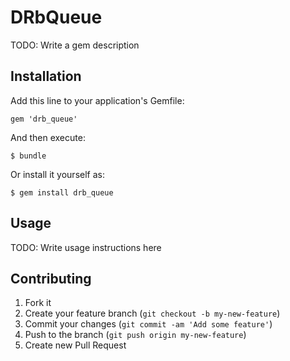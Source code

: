 # DRbQueue

TODO: Write a gem description

## Installation

Add this line to your application's Gemfile:

    gem 'drb_queue'

And then execute:

    $ bundle

Or install it yourself as:

    $ gem install drb_queue

## Usage

TODO: Write usage instructions here

## Contributing

1. Fork it
2. Create your feature branch (`git checkout -b my-new-feature`)
3. Commit your changes (`git commit -am 'Add some feature'`)
4. Push to the branch (`git push origin my-new-feature`)
5. Create new Pull Request
